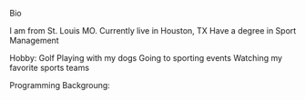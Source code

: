 Bio

I am from St. Louis MO.
Currently live in Houston, TX
Have a degree in Sport Management

Hobby:  Golf
        Playing with my dogs
        Going to sporting events
        Watching my favorite sports teams
        
Programming Backgroung:
